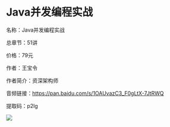 # Java并发编程实战

名称：Java并发编程实战

总章节：51讲

价格：79元

作者：王宝令

作者简介：资深架构师

音频链接：https://pan.baidu.com/s/1OAUvazC3_F0gLtX-7JtRWQ

提取码：p2lg

![](https://static001.geekbang.org/resource/image/47/f1/47296780442c7fd11ebf97c0749103f1.jpg)



